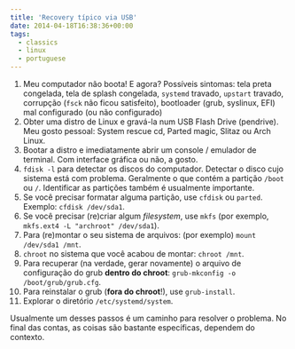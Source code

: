 ```yaml
---
title: 'Recovery típico via USB'
date: 2014-04-18T16:38:36+00:00
tags:
  - classics
  - linux
  - portuguese
---
```


  1. Meu computador não boota! E agora? Possíveis sintomas: tela preta congelada, tela de splash congelada, `systemd` travado, `upstart` travado, corrupção (`fsck` não ficou satisfeito), bootloader (grub, syslinux, EFI) mal configurado (ou não configurado)
  2. Obter uma distro de Linux e gravá-la num USB Flash Drive (pendrive). Meu gosto pessoal: System rescue cd, Parted magic, Slitaz ou Arch Linux.
  3. Bootar a distro e imediatamente abrir um console / emulador de terminal. Com interface gráfica ou não, a gosto.
  4. `fdisk -l` para detectar os discos do computador. Detectar o disco cujo sistema está com problema. Geralmente o que contém a partição `/boot` ou `/`. Identificar as partições também é usualmente importante.
  5. Se você precisar formatar alguma partição, use `cfdisk` ou `parted`. Exemplo: `cfdisk /dev/sda1`.
  6. Se você precisar (re)criar algum _filesystem_, use `mkfs` (por exemplo, `mkfs.ext4 -L "archroot" /dev/sda1`).
  7. Para (re)montar o seu sistema de arquivos: (por exemplo) `mount /dev/sda1 /mnt`.
  8. `chroot` no sistema que você acabou de montar: `chroot /mnt`.
  9. Para recuperar (na verdade, gerar novamente) o arquivo de configuração do grub **dentro do chroot**: `grub-mkconfig -o /boot/grub/grub.cfg`.
 10. Para reinstalar o grub (**fora do chroot**!), use `grub-install`.
 11. Explorar o diretório `/etc/systemd/system`.

Usualmente um desses passos é um caminho para resolver o problema. No final das contas, as coisas são bastante específicas, dependem do contexto.